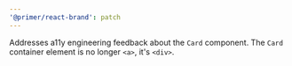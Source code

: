 ```yaml
---
'@primer/react-brand': patch
---
```


Addresses a11y engineering feedback about the `Card` component. The `Card` container element is no longer `<a>`, it's `<div>`.
